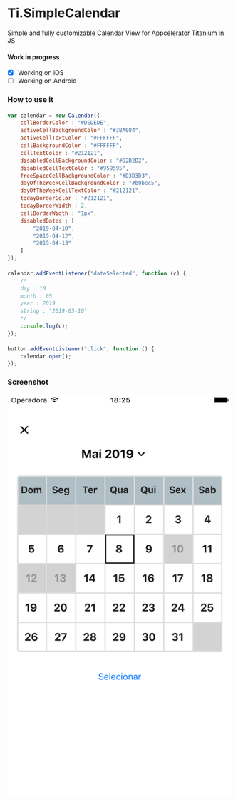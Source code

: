 # Ti.SimpleCalendar
Simple and fully customizable Calendar View for Appcelerator Titanium in JS

#### Work in progress

- [x] Working on iOS
- [ ] Working on Android 

### How to use it
```javascript
var calendar = new Calendar({
    cellBorderColor : "#DEDEDE",
    activeCellBackgroundColor : "#3BA084",
    activeCellTextColor : "#FFFFFF",
    cellBackgroundColor : "#FFFFFF",
    cellTextColor : "#212121",
    disabledCellBackgroundColor : "#D2D2D2",
    disabledCellTextColor : "#959595",
    freeSpaceCellBackgroundColor : "#D3D3D3",
    dayOfTheWeekCellBackgroundColor : "#b0bec5",
    dayOfTheWeekCellTextColor : "#212121",
    todayBorderColor : "#212121",
    todayBorderWidth : 2,
    cellBorderWidth : "1px",
    disabledDates : [
        "2019-04-10",
        "2019-04-12",
        "2019-04-13"
    ]
});

calendar.addEventListener("dateSelected", function (c) {
    /*
    day : 10
    month : 05
    year : 2019
    string : "2019-05-10"
    */
    console.log(c);
});

button.addEventListener("click", function () {
    calendar.open();
});
```

### Screenshot
![screenshot](https://github.com/deckameron/Ti.SimpleCalendar/blob/master/Simulator%20Screen%20Shot%20-%20iPhone%206s%20-%202019-05-08%20at%2015.25.31.png)
